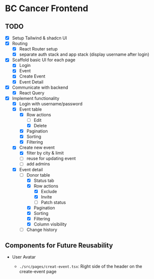 # BC Cancer Frontend

## TODO

- [x] Setup Tailwind & shadcn UI
- [x] Routing
  - [x] React Router setup
  - [x] separate auth stack and app stack (display username after login)
- [x] Scaffold basic UI for each page
  - [x] Login
  - [x] Event
  - [x] Create Event
  - [x] Event Detail
- [x] Communicate with backend
  - [x] React Query
- [x] Implement functionality
  - [x] Login with username/password
  - [x] Event table
    - [x] Row actions
      - [ ] Edit
      - [x] Delete
    - [x] Pagination
    - [x] Sorting
    - [x] Filtering
  - [x] Create new event
    - [x] filter by city & limit
    - [ ] reuse for updating event
    - [ ] add admins
  - [x] Event detail
    - [ ] Donor table
      - [x] Status tab
      - [x] Row actions
        - [x] Exclude
        - [x] Invite
        - [ ] Patch status
      - [x] Pagination
      - [x] Sorting
      - [x] Filtering
      - [x] Column visibility
    - [ ] Change history

## Components for Future Reusability

- User Avatar

  - `./src/pages/creat-event.tsx`: Right side of the header on the create-event page
